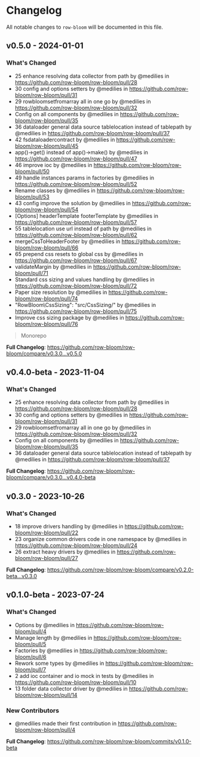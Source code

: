# Changelog

All notable changes to `row-bloom` will be documented in this file.

## v0.5.0 - 2024-01-01

### What's Changed

* 25 enhance resolving data collector from path by @medilies in https://github.com/row-bloom/row-bloom/pull/28
* 30 config and options setters by @medilies in https://github.com/row-bloom/row-bloom/pull/31
* 29 rowbloomsetfromarray all in one go by @medilies in https://github.com/row-bloom/row-bloom/pull/32
* Config on all components by @medilies in https://github.com/row-bloom/row-bloom/pull/35
* 36 dataloader general data source tablelocation instead of tablepath by @medilies in https://github.com/row-bloom/row-bloom/pull/37
* 42 fsdataloadercontract by @medilies in https://github.com/row-bloom/row-bloom/pull/45
* app()->get() instead of app()->make() by @medilies in https://github.com/row-bloom/row-bloom/pull/47
* 46 improve ioc by @medilies in https://github.com/row-bloom/row-bloom/pull/50
* 49 handle instances params in factories by @medilies in https://github.com/row-bloom/row-bloom/pull/52
* Rename classes by @medilies in https://github.com/row-bloom/row-bloom/pull/53
* 43 config improve the solution by @medilies in https://github.com/row-bloom/row-bloom/pull/54
* [Options] headerTemplate footerTemplate by @medilies in https://github.com/row-bloom/row-bloom/pull/57
* 55 tablelocation use url instead of path by @medilies in https://github.com/row-bloom/row-bloom/pull/62
* mergeCssToHeaderFooter by @medilies in https://github.com/row-bloom/row-bloom/pull/66
* 65 prepend css resets to global css by @medilies in https://github.com/row-bloom/row-bloom/pull/67
* validateMargin by @medilies in https://github.com/row-bloom/row-bloom/pull/71
* Standard css sizing and values handling by @medilies in https://github.com/row-bloom/row-bloom/pull/72
* Paper size resolution by @medilies in https://github.com/row-bloom/row-bloom/pull/74
* "RowBloom\CssSizing": "src/CssSizing/" by @medilies in https://github.com/row-bloom/row-bloom/pull/75
* Improve css sizing package by @medilies in https://github.com/row-bloom/row-bloom/pull/76

> Monorepo

**Full Changelog**: https://github.com/row-bloom/row-bloom/compare/v0.3.0...v0.5.0

## v0.4.0-beta - 2023-11-04

### What's Changed

- 25 enhance resolving data collector from path by @medilies in https://github.com/row-bloom/row-bloom/pull/28
- 30 config and options setters by @medilies in https://github.com/row-bloom/row-bloom/pull/31
- 29 rowbloomsetfromarray all in one go by @medilies in https://github.com/row-bloom/row-bloom/pull/32
- Config on all components by @medilies in https://github.com/row-bloom/row-bloom/pull/35
- 36 dataloader general data source tablelocation instead of tablepath by @medilies in https://github.com/row-bloom/row-bloom/pull/37

**Full Changelog**: https://github.com/row-bloom/row-bloom/compare/v0.3.0...v0.4.0-beta

## v0.3.0 - 2023-10-26

### What's Changed

- 18 improve drivers handling by @medilies in https://github.com/row-bloom/row-bloom/pull/22
- 23 organize common drivers code in one namespace by @medilies in https://github.com/row-bloom/row-bloom/pull/24
- 26 extract heavy drivers by @medilies in https://github.com/row-bloom/row-bloom/pull/27

**Full Changelog**: https://github.com/row-bloom/row-bloom/compare/v0.2.0-beta...v0.3.0

## v0.1.0-beta - 2023-07-24

### What's Changed

- Options by @medilies in https://github.com/row-bloom/row-bloom/pull/4
- Manage length by @medilies in https://github.com/row-bloom/row-bloom/pull/5
- Factories by @medilies in https://github.com/row-bloom/row-bloom/pull/6
- Rework some types by @medilies in https://github.com/row-bloom/row-bloom/pull/7
- 2 add ioc container and io mock in tests by @medilies in https://github.com/row-bloom/row-bloom/pull/10
- 13 folder data collector driver by @medilies in https://github.com/row-bloom/row-bloom/pull/14

### New Contributors

- @medilies made their first contribution in https://github.com/row-bloom/row-bloom/pull/4

**Full Changelog**: https://github.com/row-bloom/row-bloom/commits/v0.1.0-beta
